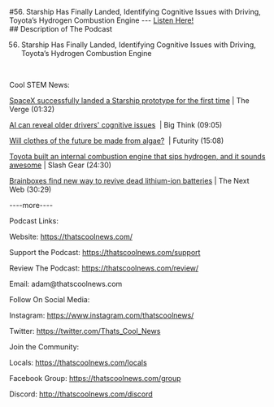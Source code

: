 #56. Starship Has Finally Landed, Identifying Cognitive Issues with Driving, Toyota’s Hydrogen Combustion Engine
        ---
        [Listen Here!](https://thatscoolnews.podbean.com/e/56-starship-has-finally-landed-identifying-cognitive-issues-with-driving-toyota-s-hydrogen-combustion-engine/) \
        ## Description of The Podcast
        <ol start="56"><li> Starship Has Finally Landed, Identifying Cognitive Issues with Driving, Toyota’s Hydrogen Combustion Engine   </li>

</ol><p> </p>

Cool STEM News:
<p><a href='https://www.theverge.com/2021/5/5/22421845/spacex-starship-sn15-successful-landing'>SpaceX successfully landed a Starship prototype for the first time</a> | The Verge (01:32)</p>

<p><a href='https://bigthink.com/mind-brain/driver-dementia-columbia'>AI can reveal older drivers' cognitive issues</a>  | Big Think (09:05)</p>

<p><a href='https://www.futurity.org/algae-3d-printing-clothing-2558382/?utm_source=rss&utm_medium=rss&utm_campaign=algae-3d-printing-clothing-2558382'>Will clothes of the future be made from algae?</a>  | Futurity (15:08)</p>

<p><a href='https://www.slashgear.com/toyota-built-an-internal-combustion-engine-that-sips-hydrogen-and-it-sounds-awesome-30671055/'>Toyota built an internal combustion engine that sips hydrogen, and it sounds awesome</a> | Slash Gear (24:30)</p>

<p><a href='https://thenextweb.com/news/brainboxes-find-new-way-to-revive-dead-lithium-ion-batteries'>Brainboxes find new way to revive dead lithium-ion batteries</a> | The Next Web (30:29)</p>

<p>----more----</p>

Podcast Links:
<p style="text-align:left;">Website: <a href='https://thatscoolnews.com/'>https://thatscoolnews.com/</a></p>

<p style="text-align:left;">Support the Podcast: <a href='https://thatscoolnews.com/support'>https://thatscoolnews.com/support</a></p>

<p style="text-align:left;">Review The Podcast: <a href='https://thatscoolnews.com/review/'>https://thatscoolnews.com/review/</a></p>

<p style="text-align:left;">Email: adam@thatscoolnews.com</p>

Follow On Social Media:
<p style="text-align:left;">Instagram: <a href='https://www.instagram.com/thatscoolnews/'>https://www.instagram.com/thatscoolnews/ </a></p>

<p style="text-align:left;">Twitter: <a href='https://twitter.com/Thats_Cool_News'>https://twitter.com/Thats_Cool_News</a> </p>

Join the Community:
<p style="text-align:left;">Locals: <a href='https://thatscoolnews.com/locals'>https://thatscoolnews.com/locals</a></p>

<p style="text-align:left;">Facebook Group: <a href='https://thatscoolnews.com/group'>https://thatscoolnews.com/group </a></p>

<p style="text-align:left;">Discord: <a href='http://thatscoolnews.com/discord'>http://thatscoolnews.com/discord</a></p>

<p> </p>

<p> </p>
